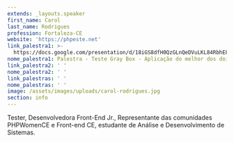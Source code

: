 ```yaml
---
extends: _layouts.speaker
first_name: Carol
last_name: Rodrigues
profession: Fortaleza-CE
website: 'https://phpeste.net'
link_palestra1: >-
  https://docs.google.com/presentation/d/18iGS8dfH0QzGLnQeDVuLKL84RbhE8m7bvMGQ6h3YA3o/present?token=AC4w5Vj6zo0UQf5pSY_tDfKesFl8QNg63A%3A1571838848802&includes_info_params=1&eisi=CNXs6IHEsuUCFczA0gQdF8AKQw#slide=id.gc6f919934_0_0
nome_palestra1: Palestra - Teste Gray Box - Aplicação do melhor dos dois mundos
link_palestra2: ' '
nome_palestra2: ' '
link_palestras: ' '
nome_palestras: ' '
image: /assets/images/uploads/carol-rodrigues.jpg
section: info
---
```

Tester, Desenvolvedora Front-End Jr., Representante das comunidades PHPWomenCE e Front-end CE, estudante de Análise e Desenvolvimento de Sistemas.
